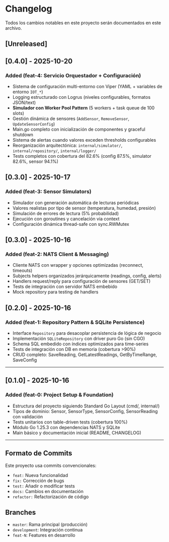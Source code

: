 # Changelog

Todos los cambios notables en este proyecto serán documentados en este archivo.

## [Unreleased]

## [0.4.0] - 2025-10-20

### Added (feat-4: Servicio Orquestador + Configuración)

- Sistema de configuración multi-entorno con Viper (YAML + variables de entorno `IOT_*`)
- Logging estructurado con Logrus (niveles configurables, formatos JSON/text)
- **Simulador con Worker Pool Pattern** (5 workers + task queue de 100 slots)
- Gestión dinámica de sensores (`AddSensor`, `RemoveSensor`, `UpdateSensorConfig`)
- Main.go completo con inicialización de componentes y graceful shutdown
- Sistema de alertas cuando valores exceden thresholds configurables
- Reorganización arquitectónica: `internal/simulator/`, `internal/repository/`, `internal/logger/`
- Tests completos con cobertura del 82.6% (config 87.5%, simulator 82.6%, sensor 94.1%)

## [0.3.0] - 2025-10-17

### Added (feat-3: Sensor Simulators)

- Simulador con generación automática de lecturas periódicas
- Valores realistas por tipo de sensor (temperatura, humedad, presión)
- Simulación de errores de lectura (5% probabilidad)
- Ejecución con goroutines y cancelación via context
- Configuración dinámica thread-safe con sync.RWMutex

## [0.3.0] - 2025-10-16

### Added (feat-2: NATS Client & Messaging)

- Cliente NATS con wrapper y opciones optimizadas (reconnect, timeouts)
- Subjects helpers organizados jerárquicamente (readings, config, alerts)
- Handlers request/reply para configuración de sensores (GET/SET)
- Tests de integración con servidor NATS embebido
- Mock repository para testing de handlers

## [0.2.0] - 2025-10-16

### Added (feat-1: Repository Pattern & SQLite Persistence)

- Interface `Repository` para desacoplar persistencia de lógica de negocio
- Implementación `SQLiteRepository` con driver puro Go (sin CGO)
- Schema SQL embedido con índices optimizados para time-series
- Tests de integración con DB en memoria (cobertura >90%)
- CRUD completo: SaveReading, GetLatestReadings, GetByTimeRange, SaveConfig

---

## [0.1.0] - 2025-10-16

### Added (feat-0: Project Setup & Foundation)

- Estructura del proyecto siguiendo Standard Go Layout (cmd/, internal/)
- Tipos de dominio: Sensor, SensorType, SensorConfig, SensorReading con validación
- Tests unitarios con table-driven tests (cobertura 100%)
- Módulo Go 1.25.3 con dependencias NATS y SQLite
- Main básico y documentación inicial (README, CHANGELOG)

---

## Formato de Commits

Este proyecto usa commits convencionales:

- `feat:` Nueva funcionalidad
- `fix:` Corrección de bugs
- `test:` Añadir o modificar tests
- `docs:` Cambios en documentación
- `refactor:` Refactorización de código

## Branches

- `master`: Rama principal (producción)
- `development`: Integración continua
- `feat-N`: Features en desarrollo


